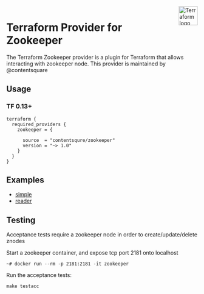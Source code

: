 <a href="https://terraform.io">
    <img src="https://cdn.rawgit.com/hashicorp/terraform-website/master/content/source/assets/images/logo-hashicorp.svg" alt="Terraform logo" title="Terraform" align="right" height="50" />
</a>

# Terraform Provider for Zookeeper

The Terraform Zookeeper provider is a plugin for Terraform that allows interacting with zookeeper node.
This provider is maintained by @contentsquare

## Usage

### TF 0.13+

```hcl
terraform {
  required_providers {
    zookeeper = {
      
      source  = "contentsqure/zookeeper"
      version = "~> 1.0"
    }
  }
}
```

## Examples

- [simple](./examples/simple)
- [reader](./examples/reader)

## Testing

Acceptance tests require a zookeeper node in order to create/update/delete znodes

Start a zookeeper container, and expose tcp port 2181 onto localhost

```
~# docker run --rm -p 2181:2181 -it zookeeper
```

Run the acceptance tests:

```shell
make testacc
```

